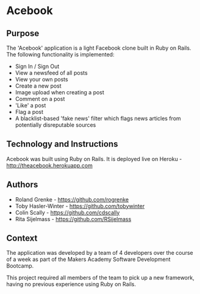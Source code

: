 # Acebook

## Purpose

The 'Acebook' application is a light Facebook clone built in Ruby on Rails. The following functionality is implemented:
* Sign In / Sign Out
* View a newsfeed of all posts
* View your own posts
* Create a new post
* Image upload when creating a post
* Comment on a post
* 'Like' a post
* Flag a post
* A blacklist-based 'fake news' filter which flags news articles from potentially disreputable sources

## Technology and Instructions

Acebook was built using Ruby on Rails. It is deployed live on Heroku - http://theacebook.herokuapp.com

## Authors
* Roland Grenke - https://github.com/rogrenke
* Toby Hasler-Winter - https://github.com/tobywinter
* Colin Scally - https://github.com/cdscally
* Rita Sijelmass - https://github.com/RSijelmass

## Context

The application was developed by a team of 4 developers over the course of a week as part of the Makers Academy Software Development Bootcamp.

This project required all members of the team to pick up a new framework, having no previous experience using Ruby on Rails.
